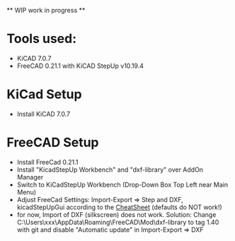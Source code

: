** WIP work in progress **

# Tools used:

* KiCAD 7.0.7
* FreeCAD 0.21.1 with KiCAD StepUp v10.19.4



# KiCad Setup
* Install KiCAD 7.0.7

# FreeCAD Setup
* Install FreeCad 0.21.1
* Install "KicadStepUp Workbench" and "dxf-library" over AddOn Manager
* Switch to KiCadStepUp Workbench (Drop-Down Box Top Left near Main Menu)
* Adjust FreeCad Settings: Import-Export => Step and DXF, kicadStepUpGui according to the [CheatSheet](https://raw.githubusercontent.com/easyw/kicadStepUpMod/master/demo/kicadStepUp-cheat-sheet.pdf) (defaults do NOT work!)
* for now, Import of DXF (silkscreen) does not work. Solution: Change C:\Users\xxx\AppData\Roaming\FreeCAD\Mod\dxf-library to tag 1.40 with git and disable "Automatic update" in Import-Export => DXF